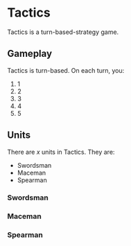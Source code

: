 # Tactics
Tactics is a turn-based-strategy game.

## Gameplay

Tactics is turn-based. On each turn, you:

1. 1
2. 2
3. 3
4. 4
5. 5

## Units

There are $x$ units in Tactics. They are:

* Swordsman
* Maceman
* Spearman

### Swordsman

### Maceman

### Spearman

